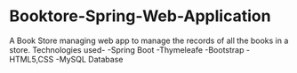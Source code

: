 # Booktore-Spring-Web-Application

A Book Store managing web app to manage the records of all the books in a store. Technologies used- -Spring Boot -Thymeleafe -Bootstrap -HTML5,CSS -MySQL Database
